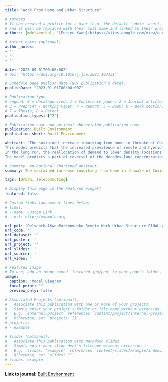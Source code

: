 ```yaml
---
title: "Work From Home and Urban Structure"

# Authors
# If you created a profile for a user (e.g. the default `admin` user), write the username (folder name) here
# and it will be replaced with their full name and linked to their profile.
authors: [mdelventhal, "[Eunjee Kwon](https://sites.google.com/view/eunjeekwon/home/ \"Visit Eunjee's website\")", "[Andrii Parkhomenko](https://www.andrii-parkhomenko.com/ \"Visit Andrii's website\")"]

# Author notes (optional)
author_notes:
- ''
- ''
- ''

date: "2023-09-01T00:00:00Z"
# doi: "https://doi.org/10.1016/j.jue.2021.103331"

# Schedule page publish date (NOT publication's date).
publishDate: "2023-01-01T00:00:00Z"

# Publication type.
# Legend: 0 = Uncategorized; 1 = Conference paper; 2 = Journal article;
# 3 = Preprint / Working Paper; 4 = Report; 5 = Book; 6 = Book section;
# 7 = Thesis; 8 = Patent
publication_types: ["2"]

# Publication name and optional abbreviated publication name.
publication: Built Environment
publication_short: Built Environment

abstract: "The sustained increase inworking from home in thewake of Covid has the potential to reshape the U.S. urban landscape. This article describes the big picture of pre-2020 remote work in the U.S., and summarizes how that picture changed during the subsequent three years. It then introduces a mathematical model designed to calculate the possible long-run impacts of increased remotework on where and how Americans work and live.
This model predicts that the increased prevalence of remote and hybrid work arrangements will induce workers with remote-capable jobs to find housing farther away from their job locations, increasing the length of the average commute while cutting the time actually spent commuting. Jobs that produce goods and services which must be consumed locally will followthe bulk of the population to suburbs and smaller cities, while jobs producing tradable output will increase both in low-cost and high-productivity locations, at the expense of the middle.
In the long run, the reallocation of demand to lower density locations with fewer legal restrictions on housing development should reduce the real price of housing by at  least 1%, but these changes depend on adjustments to the housing stock, both through new construction and through re-purposing commercial real estate in city centers.
The model predicts a partial reversal of the decades-long concentration of talent and income in the centers of the biggest cities. Data on changes 2019-2022 suggest that some of this reversal is already happening."

# Summary. An optional shortened abstract.
summary: The sustained increase inworking from home in thewake of Covid has the potential to reshape the U.S. urban landscape. This article describes the big picture of pre-2020 remote work in the U.S., and summarizes how that picture changed during the subsequent three years.

tags: [Urban, Telecommuting]

# Display this page in the Featured widget?
featured: false

# Custom links (uncomment lines below)
# links:
# - name: Custom Link
#   url: http://example.org

url_pdf: 'DelventhalKwonParkhomenko_Remote_Work_Urban_Structure_FINAL.pdf'
url_code: ''
url_dataset: ''
url_poster: ''
url_project: ''
url_slides: ''
url_source: ''
url_video: ''

# Featured image
# To use, add an image named `featured.jpg/png` to your page's folder.
image:
  caption: 'Model Diagram'
  focal_point: ""
  preview_only: false

# Associated Projects (optional).
#   Associate this publication with one or more of your projects.
#   Simply enter your project's folder or file name without extension.
#   E.g. `internal-project` references `content/project/internal-project/index.md`.
#   Otherwise, set `projects: []`.
# projects:
# - example

# Slides (optional).
#   Associate this publication with Markdown slides.
#   Simply enter your slide deck's filename without extension.
#   E.g. `slides: "example"` references `content/slides/example/index.md`.
#   Otherwise, set `slides: ""`.
# slides: example
---
```


**Link to journal:** [Built Environment](https://www.alexandrinepress.co.uk/built-environment "Built Environment")
